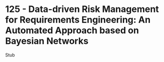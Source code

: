 # 125 - Data-driven Risk Management for Requirements Engineering: An Automated Approach based on Bayesian Networks 

Stub